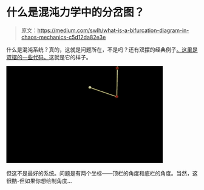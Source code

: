 # 什么是混沌力学中的分岔图？

> 原文：<https://medium.com/swlh/what-is-a-bifurcation-diagram-in-chaos-mechanics-c5d12da82e3e>

什么是混沌系统？真的，这就是问题所在，不是吗？还有双摆的经典例子[。](https://www.wired.com/story/fidget-spinners-the-serious-physics-behind-a-double-pendulum-spinner/)[这里是双摆的一些代码。](https://trinket.io/glowscript/717bedba81https://trinket.io/glowscript/717bedba81)这就是它的样子。

![](img/61c4320bd4d98c59e5c30d7ab9f556cc.png)

但这不是最好的系统。问题是有两个坐标——顶栏的角度和底栏的角度。当然，这很酷-但如果你想绘制角度…